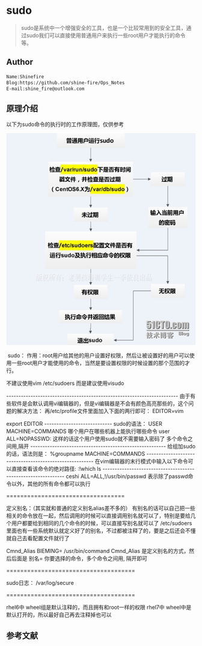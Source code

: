 # sudo

> sudo是系统中一个增强安全的工具，也是一个比较常用到的安全工具，通过sudo我们可以直接使用普通用户来执行一些root用户才能执行的命令等。

## Author

```
Name:Shinefire
Blog:https://github.com/shine-fire/Ops_Notes
E-mail:shine_fire@outlook.com
```



## 原理介绍

以下为sudo命令的执行时的工作原理图，仅供参考

![](sudo.assets/wKioL1M6bkbCEMkwAAG4AtoubNI249.jpg)

​         sudo：
作用：root用户给其他的用户设置好权限，然后让被设置好的用户可以使用一些root用户才能使用的命令，当然是要设置权限的时候设置的那个范围的才行。

不建议使用vim /etc/sudoers
而是建议使用visudo

\-----------------------------------------------------------------------
由于有些软件是会默认调用vi编辑器的，但是vi编辑器是不会有颜色高亮那些的，这个问题的解决方法：
再/etc/profile文件里面加入下面的两行即可：
EDITOR=vim

export EDITOR
\----------------------------
sudo的语法：
USER  MACHINE=COMMANDS
哪个用户在哪些机器上能执行哪些命令
user ALL=NOPASSWD:  这样的话这个用户使用sudo就不需要输入密码了
多个命令之间用,隔开
\--------------------------------------------------------
给组加sudo的话，语法则是：
%groupname  MACHINE=COMMANDS
\--------------------------------------------------------
在vim编辑器的末行模式中输入以下命令可以直接查看该命令的绝对路径:
:!which  ls
\--------------------------------------------------------------
ceshi   ALL=ALL,!/usr/bin/passwd
表示除了passwd命令以外，其他的所有命令都可以执行

==================================

定义别名：（其实就和普通的定义别名alias差不多的）
有别名的话可以自己把一些相关的命令放在一起，然后调用的时候可以直接调用别名就可以了，特别是要给几个用户都要给到相同的几个命令的时候，可以直接写别名就可以了
/etc/sudoers 里面也有一些系统默认就定义好了的别名，不过都被注释了的，要是之后还会不懂就自己去看配置文件就行了

Cmnd_Alias  BIEMING= /usr/bin/command
Cmnd_Alias  是定义别名的方式，然后后面是 别名= 你要选择的命令，多个命令之间用, 隔开即可

=====================================

sudo日志：
/var/log/secure  

=====================================

rhel6中  wheel组是默认注释的，而且拥有和root一样的权限
rhel7中  wheel中是默认打开的，所以最好自己再去注释掉也可以



## 参考文献

